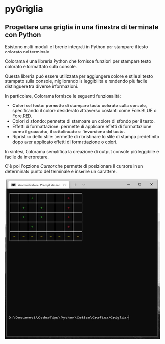 # pyGriglia
## Progettare una griglia in una finestra di terminale con Python

Esistono molti moduli e librerie integrati in Python per stampare il testo colorato nel terminale. 

Colorama è una libreria Python che fornisce funzioni per stampare testo colorato e formattato sulla console. 

Questa libreria può essere utilizzata per aggiungere colore e stile al testo stampato sulla console, migliorando la leggibilità e rendendo più facile distinguere tra diverse informazioni.

In particolare, Colorama fornisce le seguenti funzionalità:

* Colori del testo: permette di stampare testo colorato sulla console, specificando il colore desiderato attraverso costanti come Fore.BLUE o Fore.RED.
* Colori di sfondo: permette di stampare un colore di sfondo per il testo.
* Effetti di formattazione: permette di applicare effetti di formattazione come il grassetto, il sottolineato e l'inversione del testo.
* Ripristino dello stile: permette di ripristinare lo stile di stampa predefinito dopo aver applicato effetti di formattazione o colori.

In sintesi, Colorama semplifica la creazione di output console più leggibile e facile da interpretare.

C'è poi l'opzione *Cursor* che permette di posizionare il cursore in un determinato punto del terminale e inserire un carattere.

![image](https://github.com/DannyOnkies/pyGriglia/blob/main/Cattura.JPG)



